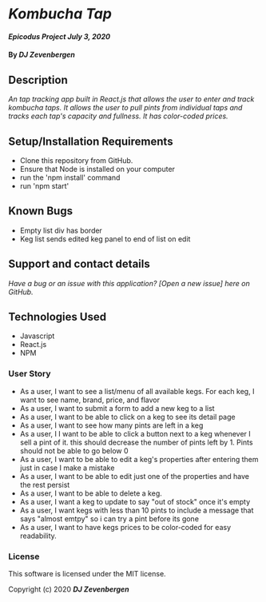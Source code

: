 # _Kombucha Tap_
#### _Epicodus Project July 3, 2020_

#### By _**DJ Zevenbergen**_

## Description

_An tap tracking app built in React.js that allows the user to enter and track kombucha taps. It allows the user to pull pints from individual taps and tracks each tap's capacity and fullness. It has color-coded prices._


## Setup/Installation Requirements

* Clone this repository from GitHub.
* Ensure that Node is installed on your computer
* run the 'npm install' command
* run 'npm start'


## Known Bugs

- Empty list div has border
- Keg list sends edited keg panel to end of list on edit


## Support and contact details

_Have a bug or an issue with this application? [Open a new issue] here on GitHub._


## Technologies Used

* Javascript
* React.js
* NPM 


### User Story

* As a user, I want to see a list/menu of all available kegs. For each keg, I want to see name, brand, price, and flavor
* As a user, I want to submit a form to add a new keg to a list
* As a user, I want to be able to click on a keg to see its detail page
* As a user, I want to see how many pints are left in a keg
* As a user, I I want to be able to click a button next to a keg whenever I sell a pint of it. this should decrease the number of pints left by 1. Pints should not be able to go below 0
* As a user, I want to be able to edit a keg's properties after entering them just in case I make a mistake
* As a user, I want to be able to edit just one of the properties and have the rest persist
* As a user, I want to be able to delete a keg.
* As a user, I want a keg to update to say "out of stock" once it's empty
* As a user, I want kegs with less than 10 pints to include a message that says "almost emtpy" so i can try a pint before its gone
* As a user, I want to have kegs prices to be color-coded for easy readability. 


### License
This software is licensed under the MIT license.

Copyright (c) 2020 **_DJ Zevenbergen_**